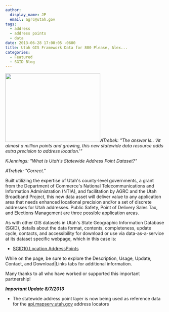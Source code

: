 ```yaml
---
author:
  display_name: JP
  email: agrc@utah.gov
tags:
  - address
  - address points
  - data
date: 2013-06-28 17:00:05 -0600
title: Utah GIS Framework Data for 800 Please, Alex...
categories:
  - Featured
  - SGID Blog
---
```

<p><a href="{% link images/AddressSample_A.jpg %}"><img src="{% link images/AddressSample_A-300x217.jpg %}" alt="" title="AddressSample_A" width="300" height="217" class="inline-text-left" /></a><i>ATrebek: "The answer Is.. 'At almost a million points and growing, this new statewide data resource adds extra precision to address location.'"</p>
<p>KJennings: "What is Utah's Statewide Address Point Dataset?" </p>
<p>ATrebek: "Correct."</i></p>
<p>Built utilizing the expertise of Utah's county-level governments, a grant from the Department of Commerce's National Telecommunications and Information Administration (NTIA), and facilitation by AGRC and the Utah Broadband Project, this new data asset will deliver value to any application area that needs enhanced locational precision and/or a set of discrete addresses for Utah addresses. Public Safety, Point of Delivery Sales Tax, and Elections Management are three possible application areas. </p>
<p>As with other GIS datasets in Utah's State Geographic Information Database (SGID), details about the data format, contents, completeness, update cycle, contacts, and accessibility for download or use via data-as-a-service at its dataset specific webpage, which in this case is: </p>
<ul>
<li><a href="{% link data/location/address-data/index.html %}">SGID10.Location.AddressPoints</a></li>
</ul>
<p>While on the page, be sure to explore the Description, Usage, Update, Contact, and Download|Links tabs for additional information.</p>
<p>Many thanks to all who have worked or supported this important partnership!</p>
<p><i><strong>Important Update 8/7/2013</strong></i></p>
<ul>
<li>The statewide address point layer is now being used as reference data for the <a href="{% link _posts/2013-05-10-utah-statewide-address-geocoding-web-service-upgrade.md %}">api.mapserv.utah.gov</a> address locators</li>

